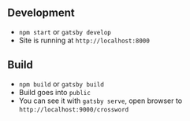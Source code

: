 ## Development

- `npm start` or `gatsby develop`
- Site is running at `http://localhost:8000`

## Build

- `npm build` or `gatsby build`
- Build goes into `public`
- You can see it with `gatsby serve`, open browser to `http://localhost:9000/crossword`
